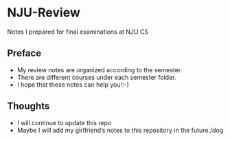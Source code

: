 # NJU-Review
Notes I prepared for final examinations at NJU CS
## Preface
- My review notes are organized according to the semester.
- There are different courses under each semester folder.
- I hope that these notes can help you!:-)
## Thoughts
- I will continue to update this repo
- Maybe I will add my girlfriend’s notes to this repository in the future./dog
